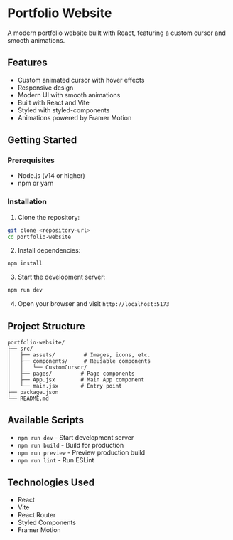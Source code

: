 # Portfolio Website

A modern portfolio website built with React, featuring a custom cursor and smooth animations.

## Features

- Custom animated cursor with hover effects
- Responsive design
- Modern UI with smooth animations
- Built with React and Vite
- Styled with styled-components
- Animations powered by Framer Motion

## Getting Started

### Prerequisites

- Node.js (v14 or higher)
- npm or yarn

### Installation

1. Clone the repository:
```bash
git clone <repository-url>
cd portfolio-website
```

2. Install dependencies:
```bash
npm install
```

3. Start the development server:
```bash
npm run dev
```

4. Open your browser and visit `http://localhost:5173`

## Project Structure

```
portfolio-website/
├── src/
│   ├── assets/         # Images, icons, etc.
│   ├── components/     # Reusable components
│   │   └── CustomCursor/
│   ├── pages/         # Page components
│   ├── App.jsx        # Main App component
│   └── main.jsx       # Entry point
├── package.json
└── README.md
```

## Available Scripts

- `npm run dev` - Start development server
- `npm run build` - Build for production
- `npm run preview` - Preview production build
- `npm run lint` - Run ESLint

## Technologies Used

- React
- Vite
- React Router
- Styled Components
- Framer Motion 
